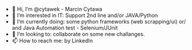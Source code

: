 - 👋 Hi, I’m @cytawek - Marcin Cytawa
- 👀 I’m interested in IT: Support 2nd line and/or JAVA/Python 
- 🌱 I’m currently doing: some python frameworks (web scrapping/ui) or/ and Java Automation test - Selenium/JUnit
- 💞️ I’m looking to: collaborate on some new challanges.
- 📫 How to reach me: by LinkedIn

<!---
cytawek/cytawek is a ✨ special ✨ repository because its `README.md` (this file) appears on your GitHub profile.
You can click the Preview link to take a look at your changes.
--->
